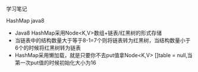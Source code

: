 学习笔记

HashMap java8
- Java8 HashMap采用Node<K,V>数组+链表/红黑树的形式存储
- 当链表中的结构数量大于等于8-1=7个则将链表转为红黑树，当结构数量小于6个的时候将红黑树转为链表
- HashMap采用懒加载，就是只要你不去put值拿Node<K,V> []table = null,当第一次put值的时候初始化大小为16


